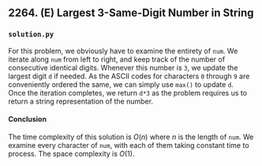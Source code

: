## 2264. (E) Largest 3-Same-Digit Number in String

### `solution.py`
For this problem, we obviously have to examine the entirety of `num`. We iterate along `num` from left to right, and keep track of the number of consecutive identical digits. Whenever this number is `3`, we update the largest digit `d` if needed. As the ASCII codes for characters `0` through `9` are conveniently ordered the same, we can simply use `max()` to update `d`.  
Once the iteration completes, we return `d*3` as the problem requires us to return a string representation of the number.  

#### Conclusion
The time complexity of this solution is $O(n)$ where $n$ is the length of `num`. We examine every character of `num`, with each of them taking constant time to process. The space complexity is $O(1)$.  
  


